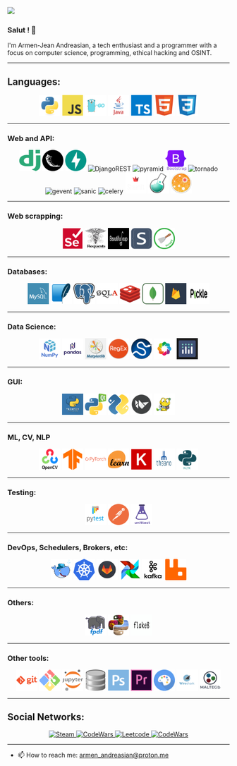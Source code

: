 ![](https://i.ibb.co/YXrfF37/8-F3-A2220-1000x630.jpg)

### Salut ! 👋

I'm Armen-Jean Andreasian, a tech enthusiast and a programmer with a focus on computer science, programming, ethical
hacking and OSINT.

---
## Languages:
<p align="center">
<img src="pics/python.png" alt="Python" width="48" height="48" />
<img src="pics/image4.png" alt="JavaScript" width="48" height="48" />
<img src="pics/golang.png" alt="Go" width="48" height="48" />
<img src="pics/java.png" alt="Java" width="48" height="48" />
<img src="pics/image5.png" alt="TS" width="48" height="48" />
<img src="pics/image2.png" alt="HTML" width="48" height="48" />
<img src="pics/image3.png" alt="CSS" width="48" height="48" />
</p>

---
### Web and API:
<p align="center">
<img src="pics/image16.png" alt="Django" width="48" height="48" />
<img src="pics/flask.png" alt="flask" width="48" height="48" />
<img src="pics/image10.png" alt="Fast-API" width="48" height="48" />
<img src="https://storage.caktusgroup.com/media/blog-images/drf-logo2.png" alt="DjangoREST" width="48" height="48" />
<img src="https://wangoes.com/images/icons/framework/pyramid.webp" alt="pyramid" width="48" height="48" />
<img src="pics/image17.png" alt="bootstrap" width="48" height="48" />
<img src="https://img.stackshare.io/service/1002/tornado.png" alt="tornado" width="48" height="48" />
<img src="https://avatars.githubusercontent.com/u/5564530?s=200&v=4" alt="gevent" width="48" height="48" />
<img src="https://avatars.githubusercontent.com/u/25215992?s=280&v=4" alt="sanic" width="48" height="48" />
<img src="https://docs.celeryq.dev/en/stable/_static/celery_512.png" alt="celery" width="48" height="48" />
<img src="pics/streamlit.png" alt="streamlit" width="48" height="48" />
<img src="pics/img_1.png" alt="celery" width="48" height="48" />
<img src="pics/img.png" alt="aiohttp" width="48" height="48" />
</p>

---
### Web scrapping:
<p align="center">
<img src="pics/image14.png" alt="Selenium" width="48" height="48" />
<img src="pics/requests.png" alt="requests" width="48" height="48" />
<img src="pics/BeautifulSoup.png" alt="BeautifulSoup" width="48" height="48" />
<img src="pics/Selectorlib.png" alt="Selectorlib" width="48" height="48" />
<img src="pics/scrapy.png" alt="Scrapy" width="48" height="48" />
</p>

---
### Databases:
<p align="center">
<img src="pics/image12.png" alt="Mysql" width="48" height="48" />
<img src="pics/image13.png" alt="SQLite" width="48" height="48" />
<img src="pics/postgresql.png" alt="postgresql" width="48" height="48" />
<img src="pics/SQLAlchemy.png" alt="SQLAlchemy" width="48" height="48" />
<img src="pics/redis.png" alt="Redis" width="48" height="48" />
<img src="pics/mongodb.png" alt="mongodb" width="48" height="48" />
<img src="pics/firebase.png" alt="firebase" width="48" height="48" />
<img src="pics/pickle.png" alt="firebase" width="48" height="48" />
</p>

---
### Data Science:
<p align="center">
<img src="pics/numpy.png" alt="Numpy" width="48" height="48" />
<img src="pics/pandas.jpg" alt="Pandas" width="48" height="48" />
<img src="pics/matplotlib.png" alt="matplotlib" width="48" height="48" />
<img src="pics/regex.png" alt="regex" width="48" height="48" />
<img src="pics/scipy.png" alt="scipy" width="48" height="48" />
<img src="pics/bokeh.png" alt="bokeh" width="48" height="48" />
<img src="pics/plotly.png" alt="plotly" width="48" height="48" />
</p>

---
### GUI:
<p align="center">
<img src="pics/tkinter.png" alt="Pytest" width="48" height="48" />
<img src="pics/PyQT5.png" alt="PyQT5" width="48" height="48" />
<img src="pics/sg.png" alt="pysimplegui" width="48" height="48" />
<img src="pics/kivy.png" alt="pysimplegui" width="48" height="48" />
<img src="pics/pygame.png" alt="pygame" width="48" height="48" />
</p>

---
### ML, CV, NLP
<p align="center">
<img src="pics/image7.png" alt="Open-CV" width="48" height="48" />
<img src="pics/image8.png" alt="TensorFlow" width="48" height="48" />
<img src="pics/image11.png" alt="Pytorch" width="48" height="48" />
<img src="pics/ScikitLearn.png" alt="ScikitLearn" width="48" height="48" />
<img src="pics/keras.png" alt="keras" width="48" height="48" />
<img src="pics/theano.png" alt="keras" width="48" height="48" />
<img src="pics/nltk.png" alt="nltk" width="48" height="48" />
</p>

---
### Testing:
<p align="center">
<img src="pics/image15.png" alt="Pytest" width="48" height="48" />
<img src="pics/postman.png" alt="postman" width="48" height="48" />
<img src="pics/unittest.png" alt="postman" width="48" height="48" />
</p>

---
### DevOps, Schedulers, Brokers, etc:
<p align="center">
<img src="pics/docker.png" alt="Docker" width="48" height="48" />
<img src="pics/kubernetes.png" alt="Kubernetes" width="48" height="48" />
<img src="pics/gitlab.png" alt="gitlab" width="48" height="48" />
<img src="pics/airflow.png" alt="airflow" width="48" height="48" />
<img src="pics/kafka.jpg" alt="kafka" width="48" height="48" />
<img src="pics/rabbitmq.png" alt="rabbitmq" width="48" height="48" />
</p>

---
### Others:
<p align="center">
<img src="pics/fpdf.png" alt="fpdf" width="48" height="48" />
<img src="pics/pillow.png" alt="pillow" width="48" height="48" />
<img src="pics/flake.png" alt="pillow" width="48" height="48" />
</p>

---
### Other tools:
<p align="center">
<img src="pics/image21.png" alt="git" width="48" height="48" />
<img src="pics/image22.png" alt="git_bash" width="48" height="48" />
<img src="pics/image24.png" alt="git_bash" width="48" height="48" />
<img src="pics/db.png" alt="db_browser" width="48" height="48" />
<img src="pics/image26.png" alt="photoshop" width="48" height="48" />
<img src="pics/image27.png" alt="p_pro" width="48" height="48" />
<img src="pics/StableDiffusion.png" alt="StableDiffusion" width="48" height="48" />
<img src="pics/wireshark.png" alt="wireshark" width="48" height="48" />
<img src="pics/maltego.png" alt="maltego" width="48" height="48" />
</p>

---
## Social Networks:

<p align="center">

<a href="https://steamcommunity.com/id/hardy_77/">
   <img src="https://upload.wikimedia.org/wikipedia/commons/thumb/8/83/Steam_icon_logo.svg/768px-Steam_icon_logo.svg.png" alt="Steam" width="48" height="48" />
</a>
<a href="https://t.me/hardliner21">
   <img src="https://upload.wikimedia.org/wikipedia/commons/thumb/8/82/Telegram_logo.svg/2048px-Telegram_logo.svg.png" alt="CodeWars" width="48" height="48" />
</a>
<a href="https://leetcode.com/a_andreasian/">
   <img src="https://www.goodtecher.com/wp-content/uploads/2020/08/LeetCode_logo-150x150.png" alt="Leetcode" width="48" height="48" />
</a>
<a href="https://www.codewars.com/users/armM00">
   <img src="https://docs.codewars.com/logo.svg" alt="CodeWars" width="48" height="48" />
</a>

</p>

---
- 📫 How to reach me: [armen_andreasian@proton.me](mailto:armen_andreasian@proton.me)
